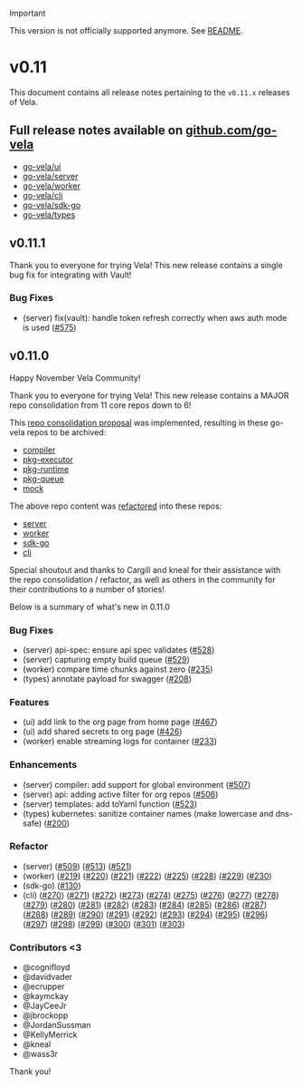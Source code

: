 > [!IMPORTANT]
> This version is not officially supported anymore. See [README](../.github/README.md).

# v0.11

This document contains all release notes pertaining to the `v0.11.x` releases of Vela.

## Full release notes available on [github.com/go-vela](https://github.com/go-vela)

* [go-vela/ui](https://github.com/go-vela/ui/releases)
* [go-vela/server](https://github.com/go-vela/server/releases)
* [go-vela/worker](https://github.com/go-vela/worker/releases)
* [go-vela/cli](https://github.com/go-vela/cli/releases)
* [go-vela/sdk-go](https://github.com/go-vela/sdk-go/releases)
* [go-vela/types](https://github.com/go-vela/types/releases)

## v0.11.1

Thank you to everyone for trying Vela! This new release contains a single bug fix for integrating with Vault!

### Bug Fixes

* (server) fix(vault): handle token refresh correctly when aws auth mode is used ([#575](https://github.com/go-vela/server/pull/575))

## v0.11.0

Happy November Vela Community!

Thank you to everyone for trying Vela! This new release contains a MAJOR repo consolidation from 11 core repos down to 6!

This [repo consolidation proposal](https://github.com/go-vela/community/blob/master/proposals/2021/08-25_repo-structure) was implemented, resulting in these go-vela repos to be archived:

* [compiler](https://github.com/go-vela/compiler)
* [pkg-executor](https://github.com/go-vela/pkg-executor)
* [pkg-runtime](https://github.com/go-vela/pkg-runtime)
* [pkg-queue](https://github.com/go-vela/pkg-queue)
* [mock](https://github.com/go-vela/mock)

The above repo content was [refactored](https://github.com/go-vela/community/blob/master/releases/v0.11.md/#refactor) into these repos:

* [server](https://github.com/go-vela/server)
* [worker](https://github.com/go-vela/worker)
* [sdk-go](https://github.com/go-vela/sdk-go)
* [cli](https://github.com/go-vela/cli)

Special shoutout and thanks to Cargill and kneal for their assistance with the repo consolidation / refactor, as well as others in the community for their contributions to a number of stories!

Below is a summary of what's new in 0.11.0

### Bug Fixes

* (server) api-spec: ensure api spec validates ([#528](https://github.com/go-vela/server/pull/528))
* (server) capturing empty build queue ([#529](https://github.com/go-vela/server/pull/529))
* (worker) compare time chunks against zero ([#235](https://github.com/go-vela/worker/pull/235))
* (types) annotate payload for swagger ([#208](https://github.com/go-vela/types/pull/208))

### Features

* (ui) add link to the org page from home page ([#467](https://github.com/go-vela/ui/pull/467))
* (ui) add shared secrets to org page ([#426](https://github.com/go-vela/ui/pull/426))
* (worker) enable streaming logs for container ([#233](https://github.com/go-vela/worker/pull/233))

### Enhancements

* (server) compiler: add support for global environment ([#507](https://github.com/go-vela/server/pull/507))
* (server) api: adding active filter for org repos ([#506](https://github.com/go-vela/server/pull/506))
* (server) templates: add toYaml function ([#523](https://github.com/go-vela/server/pull/523))
* (types) kubernetes: sanitize container names (make lowercase and dns-safe) ([#200](https://github.com/go-vela/types/pull/200))

### Refactor

* (server) ([#509](https://github.com/go-vela/server/pull/509)) ([#513](https://github.com/go-vela/server/pull/513)) ([#521](https://github.com/go-vela/server/pull/521))
* (worker) ([#219](https://github.com/go-vela/worker/pull/219)) ([#220](https://github.com/go-vela/worker/pull/220)) ([#221](https://github.com/go-vela/worker/pull/221)) ([#222](https://github.com/go-vela/worker/pull/222)) ([#225](https://github.com/go-vela/worker/pull/225)) ([#228](https://github.com/go-vela/worker/pull/228)) ([#229](https://github.com/go-vela/worker/pull/229)) ([#230](https://github.com/go-vela/worker/pull/230))
* (sdk-go) ([#130](https://github.com/go-vela/sdk-go/pull/130))
* (cli) ([#270](https://github.com/go-vela/cli/pull/270)) ([#271](https://github.com/go-vela/cli/pull/271)) ([#272](https://github.com/go-vela/cli/pull/272)) ([#273](https://github.com/go-vela/cli/pull/273)) ([#274](https://github.com/go-vela/cli/pull/274)) ([#275](https://github.com/go-vela/cli/pull/275)) ([#276](https://github.com/go-vela/cli/pull/276)) ([#277](https://github.com/go-vela/cli/pull/277)) ([#278](https://github.com/go-vela/cli/pull/278)) ([#279](https://github.com/go-vela/cli/pull/279)) ([#280](https://github.com/go-vela/cli/pull/280)) ([#281](https://github.com/go-vela/cli/pull/281)) ([#282](https://github.com/go-vela/cli/pull/282)) ([#283](https://github.com/go-vela/cli/pull/283)) ([#284](https://github.com/go-vela/cli/pull/284)) ([#285](https://github.com/go-vela/cli/pull/285)) ([#286](https://github.com/go-vela/cli/pull/286)) ([#287](https://github.com/go-vela/cli/pull/287)) ([#288](https://github.com/go-vela/cli/pull/288)) ([#289](https://github.com/go-vela/cli/pull/288)) ([#290](https://github.com/go-vela/cli/pull/290)) ([#291](https://github.com/go-vela/cli/pull/291)) ([#292](https://github.com/go-vela/cli/pull/292)) ([#293](https://github.com/go-vela/cli/pull/293)) ([#294](https://github.com/go-vela/cli/pull/294)) ([#295](https://github.com/go-vela/cli/pull/295)) ([#296](https://github.com/go-vela/cli/pull/296)) ([#297](https://github.com/go-vela/cli/pull/297)) ([#298](https://github.com/go-vela/cli/pull/298)) ([#299](https://github.com/go-vela/cli/pull/299)) ([#300](https://github.com/go-vela/cli/pull/300)) ([#301](https://github.com/go-vela/cli/pull/301)) ([#303](https://github.com/go-vela/cli/pull/303))

### Contributors <3

* @cognifloyd
* @davidvader
* @ecrupper
* @kaymckay
* @JayCeeJr
* @jbrockopp
* @JordanSussman
* @KellyMerrick
* @kneal
* @wass3r

Thank you!
